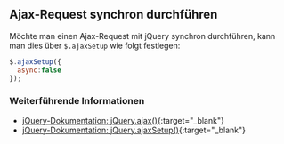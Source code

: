 ## Ajax-Request synchron durchführen

Möchte man einen Ajax-Request mit jQuery synchron durchführen, kann man dies über `$.ajaxSetup` wie folgt festlegen:

```javascript
$.ajaxSetup({
  async:false
});
```

### Weiterführende Informationen

- [jQuery-Dokumentation: jQuery.ajax()](https://api.jquery.com/jQuery.ajax/){:target="_blank"}
- [jQuery-Dokumentation: jQuery.ajaxSetup()](https://api.jquery.com/jQuery.ajaxSetup/){:target="_blank"}
